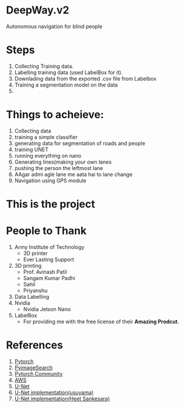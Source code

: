 # DeepWay.v2
Autonomous navigation for blind people
# Steps
1. Collecting Training data.
2. Labelling training data (used LabelBox for it).
3. Downlading data from the exported .csv file from Labelbox
4. Training a segmentation model on the data
5. 

# Things to acheieve:
1. Collecting data
2. training a simple classifier
3. generating data for segmentation of roads and people
4. training UNET
5. running everything on nano
6. Generating lines(making your own lanes
7. pushing the person the leftmost lane
8. AAgar admi agle lane me aata hai to lane change
9. Navigation using GPS module


# This is the project

# People to Thank
1. Army Institute of Technology
    * 3D printer
    * Ever Lasting Support
2. 3D printing
    * Prof. Avinash Patil
    * Sangam Kumar Padhi
    * Sahil
    * Priyanshu
3. Data Labelling
4. Nvidia
    * Nvidia Jetson Nano
5. LabelBox
    * For providing me with the free license of their **Amazing Prodcut**.

# References
1. [Pytorch](https://pytorch.org/)
2. [PyimageSearch](https://www.pyimagesearch.com/)
3. [Pytorch Community](https://discuss.pytorch.org/)
4. [AWS](https://aws.amazon.com/)
5. [U-Net](https://arxiv.org/pdf/1505.04597.pdf)
6. [U-Net implementation(usuyama)](https://github.com/usuyama/pytorch-unet)
7. [U-Net implementation(Heet Sankesara)](https://towardsdatascience.com/u-net-b229b32b4a71)

